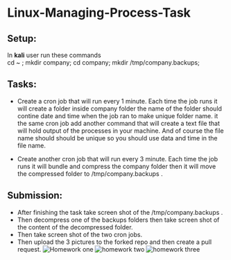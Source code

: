 # Linux-Managing-Process-Task

## Setup:

In **kali** user run these commands <br/>
cd ~ ; mkdir company; cd company; mkdir /tmp/company.backups; 


## Tasks:

- Create a cron job that will run every 1 minute. Each time the job runs it will create a folder inside company folder the name of the folder should contine date and time when the job ran to make unique folder name. it the same cron job add another command that will create a text file that will hold output of the processes in your machine. And of course the file name should should be unique so you should use data and time in the file name.

- Create another cron job that will run every 3 minute. Each time the job runs it will bundle and compress the company folder then it will move the compressed folder to /tmp/company.backups . 

## Submission:

- After finishing the task take screen shot of the /tmp/company.backups .
- Then decompress one of the backups folders then take screen shot of the content of the decompressed folder.
- Then take screen shot of the two cron jobs.
- Then upload the 3 pictures to the forked repo and then create a pull request.
![Homework one](https://user-images.githubusercontent.com/113862309/196401945-ae015e3d-dcf7-4b3c-9b19-2c61ad809b22.png)
![homework two](https://user-images.githubusercontent.com/113862309/196402010-7f386152-90b0-4d57-9749-e9a685501778.png)
![homework three](https://user-images.githubusercontent.com/113862309/196402022-96b54907-a0eb-4330-9c21-a9a1b3ebc889.png)
